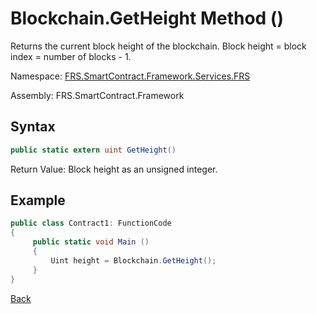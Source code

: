 # Blockchain.GetHeight Method ()

Returns the current block height of the blockchain. Block height = block index = number of blocks - 1.

Namespace: [FRS.SmartContract.Framework.Services.FRS](../../FRS.md)

Assembly: FRS.SmartContract.Framework

## Syntax

```c#
public static extern uint GetHeight()
```

Return Value: Block height as an unsigned integer.

## Example

```c#
public class Contract1: FunctionCode
{
     public static void Main ()
     {
         Uint height = Blockchain.GetHeight();
     }
}
```



[Back](../Blockchain.md)
